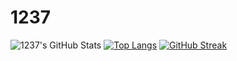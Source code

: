 # 1237

![1237's GitHub Stats](https://github-readme-stats.vercel.app/api?username=12three7&show_icons=true&theme=radical)
[![Top Langs](https://github-readme-stats.vercel.app/api/top-langs/?username=12three7&theme=radical&compact=true)](https://github.com/anuraghazra/github-readme-stats)
[![GitHub Streak](http://github-readme-streak-stats.herokuapp.com?user=12three7&hide_border=false&background=141321&ring=FC428C&fire=E8CA43&dates=A7FCF5&currStreakLabel=FFFFFF&sideNums=A7FCF5&currStreakNum=E8CA43&sideLabels=FFFFFF&stroke=FFFFFF)](#)
